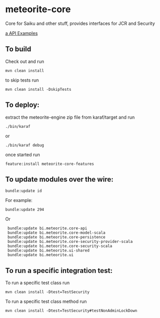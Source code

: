 # meteorite-core
Core for Saiku and other stuff, provides interfaces for JCR and Security

[a API Examples](API_Examples.md)

## To build

Check out and run

    mvn clean install

to skip tests run

    mvn clean install -DskipTests


## To deploy:

extract the meteorite-engine zip file from karaf/target and run

    ./bin/karaf

or 

    ./bin/karaf debug

once started run

    feature:install meteorite-core-features


## To update modules over the wire:

    bundle:update id
    
For example:

    bundle:update 294
    
Or 

     bundle:update bi.meteorite.core-api
     bundle:update bi.meteorite.core-model-scala
     bundle:update bi.meteorite.core-persistence
     bundle:update bi.meteorite.core-security-provider-scala
     bundle:update bi.meteorite.core-security-scala
     bundle:update bi.meteorite.ui-shared
     bundle:update bi.meteorite.ui
     
## To run a specific integration test:

To run a specific test class run 

    mvn clean install -Dtest=TestSecurity
    
To run a specific test class method run

    mvn clean install -Dtest=TestSecurity#testNonAdminLockDown

